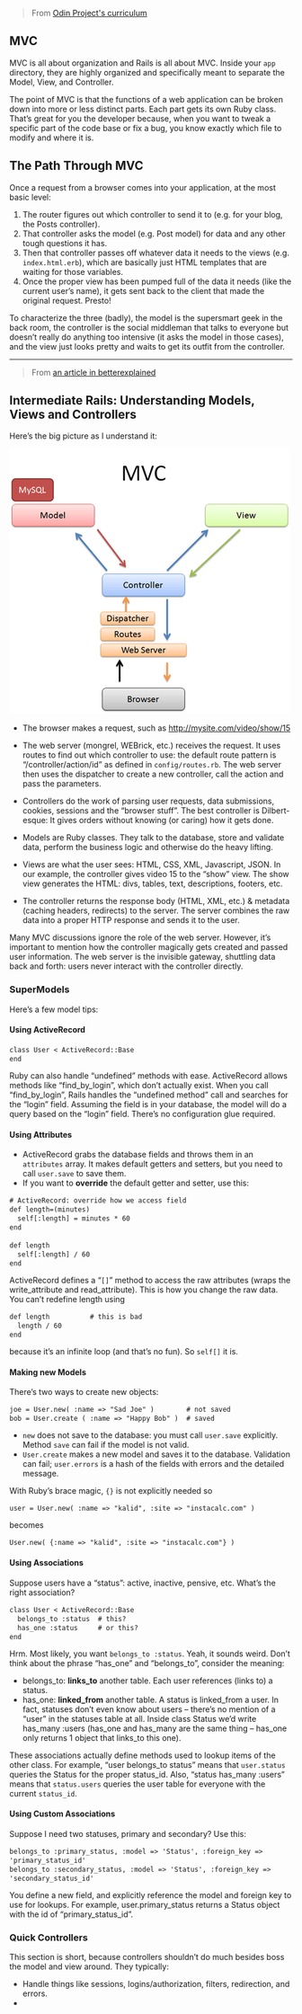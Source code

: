 > From [Odin Project's curriculum](https://www.theodinproject.com/courses/ruby-on-rails/lessons/a-railsy-web-refresher)

## MVC

MVC is all about organization and Rails is all about MVC. Inside your `app` directory, they are highly organized and specifically meant to separate the Model, View, and Controller.

The point of MVC is that the functions of a web application can be broken down into more or less distinct parts. Each part gets its own Ruby class. That’s great for you the developer because, when you want to tweak a specific part of the code base or fix a bug, you know exactly which file to modify and where it is.

## The Path Through MVC

Once a request from a browser comes into your application, at the most basic level:

1. The router figures out which controller to send it to (e.g. for your blog, the Posts controller).
2. That controller asks the model (e.g. Post model) for data and any other tough questions it has.
3. Then that controller passes off whatever data it needs to the views (e.g. `index.html.erb`), which are basically just HTML templates that are waiting for those variables.
4. Once the proper view has been pumped full of the data it needs (like the current user’s name), it gets sent back to the client that made the original request. Presto!

To characterize the three (badly), the model is the supersmart geek in the back room, the controller is the social middleman that talks to everyone but doesn’t really do anything too intensive (it asks the model in those cases), and the view just looks pretty and waits to get its outfit from the controller.

-----------

> From [an article in betterexplained](https://betterexplained.com/articles/intermediate-rails-understanding-models-views-and-controllers/)

## Intermediate Rails: Understanding Models, Views and Controllers

Here’s the big picture as I understand it:

![mvc](images/mvc-rails.png)

- The browser makes a request, such as http://mysite.com/video/show/15

- The web server (mongrel, WEBrick, etc.) receives the request. It uses routes to find out which controller to use: the default route pattern is “/controller/action/id” as defined in `config/routes.rb`.  The web server then uses the dispatcher to create a new controller, call the action and pass the parameters.

- Controllers do the work of parsing user requests, data submissions, cookies, sessions and the “browser stuff”. The best controller is Dilbert-esque: It gives orders without knowing (or caring) how it gets done.

- Models are Ruby classes. They talk to the database, store and validate data, perform the business logic and otherwise do the heavy lifting.

- Views are what the user sees: HTML, CSS, XML, Javascript, JSON. In our example, the controller gives video 15 to the “show” view. The show view generates the HTML: divs, tables, text, descriptions, footers, etc.

- The controller returns the response body (HTML, XML, etc.) & metadata (caching headers, redirects) to the server. The server combines the raw data into a proper HTTP response and sends it to the user.

Many MVC discussions ignore the role of the web server. However, it’s important to mention how the controller magically gets created and passed user information. The web server is the invisible gateway, shuttling data back and forth: users never interact with the controller directly.

### SuperModels

Here’s a few model tips:

#### Using ActiveRecord

```
class User < ActiveRecord::Base
end
```

Ruby can also handle “undefined” methods with ease. ActiveRecord allows methods like “find_by_login”, which don’t actually exist. When you call “find_by_login”, Rails handles the “undefined method” call and searches for the “login” field. Assuming the field is in your database, the model will do a query based on the “login” field. There’s no configuration glue required.


#### Using Attributes

- ActiveRecord grabs the database fields and throws them in an `attributes` array. It makes default getters and setters, but you need to call `user.save` to save them.
- If you want to **override** the default getter and setter, use this:

```
# ActiveRecord: override how we access field
def length=(minutes)
  self[:length] = minutes * 60
end

def length
  self[:length] / 60
end
```

ActiveRecord defines a “`[]`” method to access the raw attributes (wraps the write_attribute and read_attribute). This is how you change the raw data. You can’t redefine length using

```
def length          # this is bad
  length / 60
end
```
because it’s an infinite loop (and that’s no fun). So `self[]` it is.

#### Making new Models

There’s two ways to create new objects:

```
joe = User.new( :name => "Sad Joe" )        # not saved
bob = User.create ( :name => "Happy Bob" )  # saved
```

- `new` does not save to the database: you must call `user.save` explicitly. Method `save` can fail if the model is not valid.
- `User.create` makes a new model and saves it to the database. Validation can fail; `user.errors` is a hash of the fields with errors and the detailed message.

With Ruby’s brace magic, `{}` is not explicitly needed so

```
user = User.new( :name => "kalid", :site => "instacalc.com" )
```

becomes

```
User.new( {:name => "kalid", :site => "instacalc.com"} )
```

#### Using Associations

Suppose users have a “status”: active, inactive, pensive, etc. What’s the right association?

```
class User < ActiveRecord::Base
  belongs_to :status  # this?
  has_one :status     # or this?
end
```

Hrm. Most likely, you want `belongs_to :status`. Yeah, it sounds weird. Don’t think about the phrase “has_one” and “belongs_to”, consider the meaning:

- belongs_to: **links_to** another table. Each user references (links to) a status.
- has_one: **linked_from** another table. A status is linked_from a user. In fact, statuses don’t even know about users – there’s no mention of a “user” in the statuses table at all. Inside class Status we’d write  has_many :users (has_one and has_many are the same thing – has_one only returns 1 object that links_to this one).

These associations actually define methods used to lookup items of the other class. For example, “user belongs_to status” means that `user.status` queries the Status for the proper status_id. Also, “status has_many :users” means that `status.users` queries the user table for everyone with the current `status_id`.

#### Using Custom Associations

Suppose I need two statuses, primary and secondary? Use this:

```
belongs_to :primary_status, :model => 'Status', :foreign_key => 'primary_status_id'
belongs_to :secondary_status, :model => 'Status', :foreign_key => 'secondary_status_id'
```

You define a new field, and explicitly reference the model and foreign key to use for lookups. For example, user.primary_status returns a Status object with the id of “primary_status_id”.

### Quick Controllers

This section is short, because controllers shouldn’t do much besides boss the model and view around. They typically:

- Handle things like sessions, logins/authorization, filters, redirection, and errors.
- 




